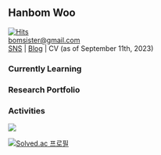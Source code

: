 ## Hanbom Woo
[![Hits](https://hits.seeyoufarm.com/api/count/incr/badge.svg?url=https%3A%2F%2Fgithub.com%onebom%2Fhit-counter&count_bg=%237AC4A3&title_bg=%23A2ABB4&icon=&icon_color=%23B8B8B8&title=Visitors&edge_flat=false)](https://hits.seeyoufarm.com)   
bomsister@gmail.com   
[SNS](https://www.instagram.com/wb_1205) | [Blog](https://onebom.github.io) | CV (as of September 11th, 2023)   


### Currently Learning

### Research Portfolio

### Activities

<img src="https://github-readme-streak-stats.herokuapp.com/?user=onebom&theme=onedark">  

[![Solved.ac 프로필](http://mazassumnida.wtf/api/v2/generate_badge?boj=sgcwhb)](https://solved.ac/sgcwhb)


<!---
onebom/onebom is a ✨ special ✨ repository because its `README.md` (this file) appears on your GitHub profile.
You can click the Preview link to take a look at your changes.
--->
